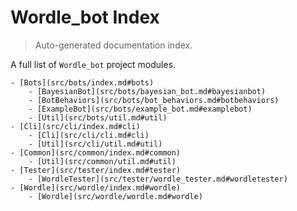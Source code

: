 # Wordle_bot Index

> Auto-generated documentation index.

A full list of `Wordle_bot` project modules.

    - [Bots](src/bots/index.md#bots)
        - [BayesianBot](src/bots/bayesian_bot.md#bayesianbot)
        - [BotBehaviors](src/bots/bot_behaviors.md#botbehaviors)
        - [ExampleBot](src/bots/example_bot.md#examplebot)
        - [Util](src/bots/util.md#util)
    - [Cli](src/cli/index.md#cli)
        - [Cli](src/cli/cli.md#cli)
        - [Util](src/cli/util.md#util)
    - [Common](src/common/index.md#common)
        - [Util](src/common/util.md#util)
    - [Tester](src/tester/index.md#tester)
        - [WordleTester](src/tester/wordle_tester.md#wordletester)
    - [Wordle](src/wordle/index.md#wordle)
        - [Wordle](src/wordle/wordle.md#wordle)
